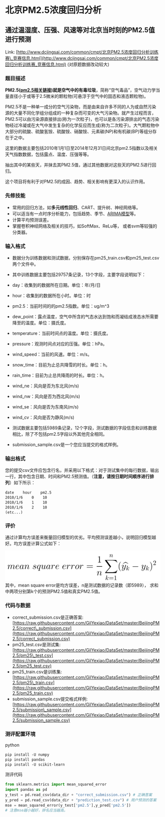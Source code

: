 # 北京PM2.5浓度回归分析

## 通过温湿度、压强、风速等对北京当时刻的PM2.5值进行预测

Link: [http://www.dcjingsai.com/common/cmpt/北京PM2.5浓度回归分析训练赛\_竞赛信息.html](http://www.dcjingsai.com/common/cmpt/北京PM2.5浓度回归分析训练赛_竞赛信息.html) \(对原题数据改动较大\)

### 题目描述

**PM2.5\(**[**pm2.5相关链接**](https://baike.baidu.com/item/细颗粒物/804913?fr=aladdin&fromid=353332&fromtitle=PM2.5)**\)就是空气中的有毒垃圾**，简称“空气毒品”，空气动力学当量直径小于或等于2.5微米的颗粒物\(可悬浮于空气中的固态和液态颗粒物\)。

PM2.5不是一种单一成分的空气污染物，而是由来自许多不同的人为或自然污染源的大量不同化学组分组成的一种复杂而可变的大气污染物。就产生过程而言，PM2.5可以由污染源直接排出\(称为一次粒子\)，也可以是各污染源排出的气态污染物经过冷凝或在大气中发生复杂的化学反应而生成\(称为二次粒子\)。大气颗粒物中大部分的硫酸、硫酸氢铵、硫酸铵、硝酸铵、元素碳\(NP\)和有机碳\(BP\)等组分存在于之中。

这里的数据主要包括2010年1月1日至2014年12月31日间北京pm2.5指数以及相关天气指数数据，包括露点、温度、压强等等。

抽出其中的某些天，并抹去其PM2.5值，通过其他数据对这些天的PM2.5进行回归。

这个项目将有利于对PM2.5的成因、趋势、相关影响有更深入的认识作用。

### 先修技能

* 常用的回归方法，如**多元线性回归**、CART、提升树、神经网络等。
* 可以适当有一点时序分析能力，包括趋势、季节、[ARIMA模型](https://baike.baidu.com/item/ARIMA模型)等。
* 计算平均预测误差。
* 掌握卷积神经网络及相关的技巧，如SoftMax、ReLu等， 或者svm等较强的分类器。

### 输入格式

* 数据分为训练数据和测试数据，分别保存在pm25\_train.csv和pm25\_test.csv两个文件中。
* 其中训练数据主要包括29757条记录，13个字段，主要字段说明如下：
* day：收集到的数据所在日期。单位：年/月/日
* hour：收集到的数据所在小时。单位：时
* pm2.5：当前时间的的pm2.5指数。单位：ug/m^3
* dew\_point：露点温度，空气中所含的气态水达到饱和而凝结成液态水所需要降至的温度。单位：摄氏度。
* temperature：当前时间点的温度。单位：摄氏度。
* pressure：观测时间点对应的压强。单位：hPa。
* wind\_speed：当前的风速。单位：m/s。
* snow\_time：目前为止总共降雪的时长。单位：h。
* rain\_time：目前为止总共降雨的时长。单位：h。
* wind\_ne：风向是否为东北风\(m/s\)
* wind\_nw：风向是否为西北风\(m/s\)
* wind\_se：风向是否为东南风\(m/s\)
* wind\_cv：风向是否为静风\(m/s\)

* 测试数据主要包括5989条记录，12个字段，测试数据的字段信息和训练数据相比，除了不包括pm2.5字段以外其他完全相同。

* submission\_sample.csv是一个您应当提交的格式样例。

### 输出格式

您的提交csv文件应包含行名，并采用以下格式：对于测试集中的每行数据，输出一行，其中包含日期、时间和PM2.5预测值。（**注意，请按日期时间顺序进行排列**）如下所示：

```
date    hour    pm2.5
2010/1/6    0    10
2010/1/6    1    10
2010/1/6    2    10
(etc...)
```

### 评价

通过计算均方误差来衡量回归模型的优劣。平均预测误差越小，说明回归模型越好。均方误差计算公式如下：

![](/assets/mse.png)  
其中，mean square error是均方误差，n是测试数据的记录数（即5989）， 求和中两项分别第k个的预测PM2.5值和真实PM2.5值。

### 代码与数据

* correct\_submission.csv是正确答案: [https://raw.githubusercontent.com/GilYexiao/DataSet/master/BeijingPM2.5/correct\_submission.csv](https://raw.githubusercontent.com/GilYexiao/DataSet/master/BeijingPM2.5/correct_submission.csv)
* pm25\_test.csv是测试集: [https://raw.githubusercontent.com/GilYexiao/DataSet/master/BeijingPM2.5/pm25\_test.csv](https://raw.githubusercontent.com/GilYexiao/DataSet/master/BeijingPM2.5/pm25_test.csv)
* pm25\_train.csv是训练集: [https://raw.githubusercontent.com/GilYexiao/DataSet/master/BeijingPM2.5/pm25\_train.csv](https://raw.githubusercontent.com/GilYexiao/DataSet/master/BeijingPM2.5/pm25_train.csv)
* submission\_sample.csv提交格式样例: [https://raw.githubusercontent.com/GilYexiao/DataSet/master/BeijingPM2.5/submission\_sample.csv](https://raw.githubusercontent.com/GilYexiao/DataSet/master/BeijingPM2.5/submission_sample.csv)

### 测评配置环境

python

```
pip install -U numpy
pip install pandas
pip install -U scikit-learn
```

测评代码

```py
from sklearn.metrics import mean_squared_error
import pandas as pd
y_test = pd.read_csv(data_dir + "correct_submission.csv") # 正确答案
y_pred = pd.read_csv(data_dir + "prediction_test.csv") # 用户预测的答案
mse = mean_squared_error(y_test['pm2.5'],y_pred['pm2.5'])
# 注意mse越小越好，排名应当越高。
```



